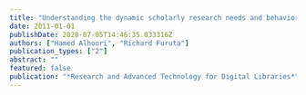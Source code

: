 ```yaml
---
title: "Understanding the dynamic scholarly research needs and behavior as applied to social reference management"
date: 2011-01-01
publishDate: 2020-07-05T14:46:35.033316Z
authors: ["Hamed Alhoori", "Richard Furuta"]
publication_types: ["2"]
abstract: ""
featured: false
publication: "*Research and Advanced Technology for Digital Libraries*"
---
```



